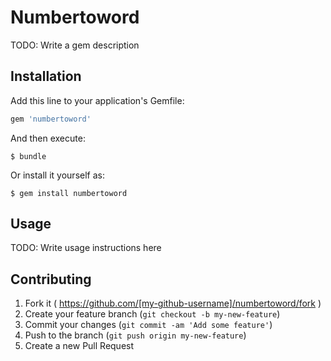 # Numbertoword

TODO: Write a gem description

## Installation

Add this line to your application's Gemfile:

```ruby
gem 'numbertoword'
```

And then execute:

    $ bundle

Or install it yourself as:

    $ gem install numbertoword

## Usage

TODO: Write usage instructions here

## Contributing

1. Fork it ( https://github.com/[my-github-username]/numbertoword/fork )
2. Create your feature branch (`git checkout -b my-new-feature`)
3. Commit your changes (`git commit -am 'Add some feature'`)
4. Push to the branch (`git push origin my-new-feature`)
5. Create a new Pull Request
